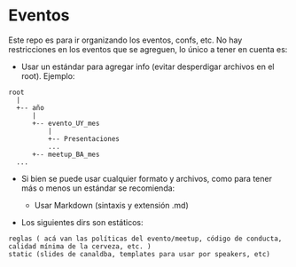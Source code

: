 # Eventos

Este repo es para ir organizando los eventos, confs, etc. No hay restricciones en los eventos que se agreguen, lo único a tener en cuenta es:

- Usar un estándar para agregar info (evitar desperdigar archivos en el root). Ejemplo: 

```
root
  |
  +-- año
      |
      +-- evento_UY_mes
          |
          +-- Presentaciones
          ...
      +-- meetup_BA_mes
  ...
```

- Si bien se puede usar cualquier formato y archivos, como para tener más o menos un estándar se recomienda:
  
  - Usar Markdown (sintaxis y extensión .md)
  
- Los siguientes dirs son estáticos:

```
reglas ( acá van las políticas del evento/meetup, código de conducta, calidad mínima de la cerveza, etc. )
static (slides de canaldba, templates para usar por speakers, etc)
```



